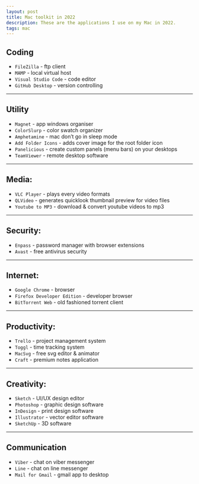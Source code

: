```yaml
---
layout: post
title: Mac toolkit in 2022
description: These are the applications I use on my Mac in 2022.
tags: mac
---
```


## Coding

-   `FileZilla` - ftp client
-   `MAMP` - local virtual host
-   `Visual Studio Code` - code editor
-   `GitHub Desktop` - version controlling

---

## Utility

-   `Magnet` - app windows organiser
-   `ColorSlurp` - color swatch organizer
-   `Amphetamine` - mac don’t go in sleep mode
-   `Add Folder Icons` - adds cover image for the root folder icon
-   `Panelicious` - create custom panels (menu bars) on your desktops
-   `TeamViewer` - remote desktop software

---

## Media:

-   `VLC Player` - plays every video formats
-   `QLVideo` - generates quicklook thumbnail preview for video files
-   `Youtube to MP3` - download & convert youtube videos to mp3

---

## Security:

-   `Enpass` - password manager with browser extensions
-   `Avast` - free antivirus security

---

## Internet:

-   `Google Chrome` - browser
-   `Firefox Developer Edition` - developer browser
-   `BitTorrent Web` - old fashioned torrent client

---

## Productivity:

-   `Trello` - project management system
-   `Toggl` - time tracking system
-   `MacSvg` - free svg editor & animator
-   `Craft` - premium notes application

---

## Creativity:

-   `Sketch` - UI/UX design editor
-   `Photoshop` - graphic design software
-   `InDesign` - print design software
-   `Illustrator` - vector editor software
-   `SketchUp` - 3D software

---

## Communication

-   `Viber` - chat on viber messenger
-   `Line` - chat on line messenger
-   `Mail for Gmail` - gmail app to desktop
